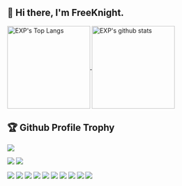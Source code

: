 ## 👋  Hi there, I'm FreeKnight. 

<!--BGN_SECTION:github-readme-stats-->
<a href="https://duzhi5368.github.io/OLDPAGE/" target="_blank">
  <img height="190" align="center" src="https://github-readme-stats.vercel.app/api/top-langs/?username=duzhi5368&langs_count=15&hide_border=true&layout=compact&card_width=400&theme=gruvbox&show_icons=true&hide=HTML,Classic ASP,Assembly" alt="EXP's Top Langs" />
</a>

<a href="https://duzhi5368.github.io/OLDPAGE/" target="_blank">
  <img height="190" align="center" src="https://github-readme-stats.vercel.app/api?username=duzhi5368&count_private=true&include_all_commits=true&hide=prs,issues,contribs&card_width=400&show_icons=true&theme=gruvbox" alt="EXP's github stats" />
</a>
<!--END_SECTION:github-readme-stats-->


<!-- github prifile -->
<h2>🏆 Github Profile Trophy</h2>
<img src="https://github-profile-trophy.vercel.app/?username=duzhi5368&column=7&theme=dark_lover&&no-frame=true&title=MultiLanguage,Stars,Repositories,Followers,Commits"/>
<!--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-->


![](https://komarev.com/ghpvc/?username=duzhi5368&color=fc466b&style=plastic&label=Profile+Views)
![](https://hit.yhype.me/github/profile?user_id=duzhi5368)

[![](https://github-readme-stats.vercel.app/api/pin/?username=duzhi5368&repo=AwesomeAllInOne)](https://github.com/duzhi5368/AwesomeAllInOne)
[![](https://github-readme-stats.vercel.app/api/pin/?username=duzhi5368&repo=FKGoTrojan)](https://github.com/duzhi5368/FKGoTrojan)
[![](https://github-readme-stats.vercel.app/api/pin/?username=duzhi5368&repo=FKEngine)](https://github.com/duzhi5368/FKEngine)
[![](https://github-readme-stats.vercel.app/api/pin/?username=duzhi5368&repo=FKGoServer)](https://github.com/duzhi5368/FKGoServer)
[![](https://github-readme-stats.vercel.app/api/pin/?username=duzhi5368&repo=FKServer2)](https://github.com/duzhi5368/FKServer2)
[![](https://github-readme-stats.vercel.app/api/pin/?username=duzhi5368&repo=FKHIDKeyboardSimTest)](https://github.com/duzhi5368/FKHIDKeyboardSimTest)
[![](https://github-readme-stats.vercel.app/api/pin/?username=duzhi5368&repo=FKCocos2dxWrapper_2.x)](https://github.com/duzhi5368/FKCocos2dxWrapper_2.x)
[![](https://github-readme-stats.vercel.app/api/pin/?username=duzhi5368&repo=FK2DGame)](https://github.com/duzhi5368/FK2DGame)
[![](https://github-readme-stats.vercel.app/api/pin/?username=duzhi5368&repo=FKGoBigdataAPIFramework)](https://github.com/duzhi5368/FKGoBigdataAPIFramework)
[![](https://github-readme-stats.vercel.app/api/pin/?username=duzhi5368&repo=FKTheLostLand)](https://github.com/duzhi5368/FKTheLostLand)
